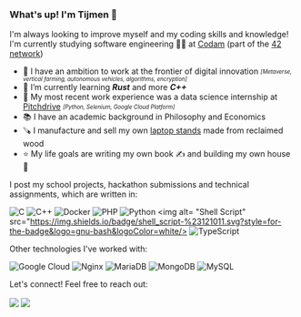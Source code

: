 ### What's up! I'm Tijmen 👋

I'm always looking to improve myself and my coding skills and knowledge! I'm currently studying software engineering 👨‍💻 at [Codam](https://www.codam.nl/en/for-companies) (part of the [42 network](https://42.fr/en/what-is-42/42-program-explained/))

- 🔭 I have an ambition to work at the frontier of digital innovation <sub><sup>_[Metaverse, vertical farming, autonomous vehicles, algorithms, encryption]_</sup></sub>
- 🌱 I’m currently learning _**Rust**_ and more _**C++**_
- 👔 My most recent work experience was a data science internship at [Pitchdrive](https://www.pitchdrive.com) <sub><sup>_[Python, Selenium, Google Cloud Platform]_</sup></sub>
- 📚 I have an academic background in Philosophy and Economics
- 🪚 I manufacture and sell my own [laptop stands](https://en.edelhard.nl) made from reclaimed wood
- ⭐ My life goals are writing my own book ✍️ and building my own house 🧱

I post my school projects, hackathon submissions and technical assignments, which are written in:

<img alt="C" src="https://img.shields.io/badge/c%20-%2300599C.svg?&style=for-the-badge&logo=c&logoColor=white"/> <img alt="C++" src="https://img.shields.io/badge/c++%20-%2300599C.svg?&style=for-the-badge&logo=c%2B%2B&ogoColor=white"/> <img alt="Docker" src="https://img.shields.io/badge/docker%20-%230db7ed.svg?&style=for-the-badge&logo=docker&logoColor=white"/> <img alt="PHP" src="https://img.shields.io/badge/php-%23777BB4.svg?style=for-the-badge&logo=php&logoColor=white"/> <img alt="Python" src="https://img.shields.io/badge/python-3670A0?style=for-the-badge&logo=python&logoColor=ffdd54"/> <img alt= "Shell Script" src="https://img.shields.io/badge/shell_script-%23121011.svg?style=for-the-badge&logo=gnu-bash&logoColor=white/> <img alt="TypeScript" src="https://img.shields.io/badge/typescript-%23007ACC.svg?style=for-the-badge&logo=typescript&logoColor=white"/>

Other technologies I've worked with:

<img alt="Google Cloud" src="https://img.shields.io/badge/GoogleCloud-%234285F4.svg?style=for-the-badge&logo=google-cloud&logoColor=white"/> <img alt="Nginx" src="https://img.shields.io/badge/nginx-%23009639.svg?style=for-the-badge&logo=nginx&logoColor=white"/> <img alt="MariaDB" src="https://img.shields.io/badge/MariaDB-003545?style=for-the-badge&logo=mariadb&logoColor=white"/> <img alt="MongoDB" src="https://img.shields.io/badge/MongoDB-%234ea94b.svg?style=for-the-badge&logo=mongodb&logoColor=white"/> <img alt="MySQL" src="https://img.shields.io/badge/mysql-%2300f.svg?style=for-the-badge&logo=mysql&logoColor=white"/>

Let's connect! Feel free to reach out:

<a href= "https://www.linkedin.com/in/baradi/"><img align=center src="https://img.shields.io/badge/linkedin-%230077B5.svg?&style=for-the-badge&logo=linkedin&logoColor=white" /></a>  <a href="mailto:t.elbaradi@gmail.com"><img align=center src="https://img.shields.io/badge/gmail-D14836?&style=for-the-badge&logo=gmail&logoColor=white" /></a> 
